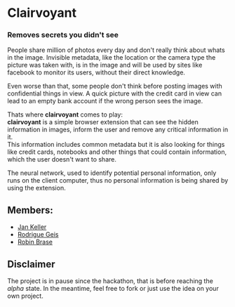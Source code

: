# Clairvoyant
### Removes secrets you didn't see
People share million of photos every day and don't really think about whats in the image.
Invisible metadata, like the location or the camera type the picture was taken with, is in the image and will be used by sites like facebook to monitor its users, without their direct knowledge.

Even worse than that, some people don't think before posting images with confidential things in view.
A quick picture with the credit card in view can lead to an empty bank account if the wrong person sees the image.

Thats where **clairvoyant** comes to play:<br>
**clairvoyant** is a simple browser extension that can see the hidden information in images, inform the user and remove any critical information in it.
<br>This information includes common metadata but it is also looking for things like credit cards, notebooks and other things that could contain information, which the user doesn't want to share.

The neural network, used to identify potential personal information, only runs on the client computer, thus no personal information is being shared by using the extension.

## Members:
* [Jan Keller](https://github.com/Jakeler)
* [Rodrigue Geis](https://github.com/h0d)
* [Robin Brase](https://github.com/rho2)

## Disclaimer
The project is in pause since the hackathon, that is before reaching the *alpha* state. In the meantime, feel free to fork or just use the idea on your own project.
